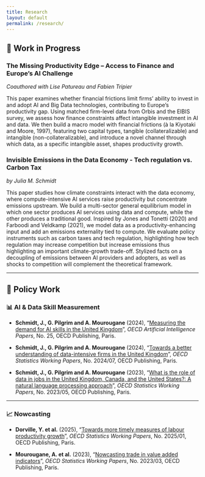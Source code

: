 ```yaml
---
title: Research
layout: default
permalink: /research/
---
```



## 🧪 Work in Progress

### **The Missing Productivity Edge – Access to Finance and Europe’s AI Challenge**  
*Coauthored with Lise Patureau and Fabien Tripier*  

This paper examines whether financial frictions limit firms’ ability to invest in and adopt AI and Big Data technologies, contributing to Europe’s productivity gap. Using matched firm-level data from Orbis and the EIBIS survey, we assess how finance constraints affect intangible investment in AI and data. We then build a macro model with financial frictions (à la Kiyotaki and Moore, 1997), featuring two capital types, tangible (collateralizable) and intangible (non-collateralizable), and introduce a novel channel through which data, as a specific intangible asset, shapes productivity growth.



### **Invisible Emissions in the Data Economy - Tech regulation vs. Carbon Tax**  
*by Julia M. Schmidt*  

This paper studies how climate constraints interact with the data economy, where compute-intensive AI services raise productivity but concentrate emissions upstream. We build a multi-sector general equilibrium model in which one sector produces AI services using data and compute, while the other produces a traditional good. Inspired by Jones and Tonetti (2020) and Farboodi and Veldkamp (2021), we model data as a productivity-enhancing input and add an emissions externality tied to compute. We evaluate policy instruments such as carbon taxes and tech regulation, highlighting how tech regulation may increase competition but increase emissions thus highlighting an important climate-growth trade-off. Stylized facts on a decoupling of emissions between AI providers and adopters, as well as shocks to competition will complement the theoretical framework.

---

## 🧩 Policy Work

### 📊 AI & Data Skill Measurement

- **Schmidt, J., G. Pilgrim and A. Mourougane** (2024), “[Measuring the demand for AI skills in the United Kingdom](https://doi.org/10.1787/1d6474ef-en)”, *OECD Artificial Intelligence Papers*, No. 25, OECD Publishing, Paris.

- **Schmidt, J., G. Pilgrim and A. Mourougane** (2024), “[Towards a better understanding of data-intensive firms in the United Kingdom](https://doi.org/10.1787/f8d640cc-en)”, *OECD Statistics Working Papers*, No. 2024/07, OECD Publishing, Paris.

- **Schmidt, J., G. Pilgrim and A. Mourougane** (2023), “[What is the role of data in jobs in the United Kingdom, Canada, and the United States?: A natural language processing approach](https://doi.org/10.1787/fa65d29e-en)”, *OECD Statistics Working Papers*, No. 2023/05, OECD Publishing, Paris.

---

### 📈 Nowcasting

- **Dorville, Y. et al.** (2025), “[Towards more timely measures of labour productivity growth](https://doi.org/10.1787/436ecbb5-en)”, *OECD Statistics Working Papers*, No. 2025/01, OECD Publishing, Paris.

- **Mourougane, A. et al.** (2023), “[Nowcasting trade in value added indicators](https://doi.org/10.1787/00f8aff7-en)”, *OECD Statistics Working Papers*, No. 2023/03, OECD Publishing, Paris.
